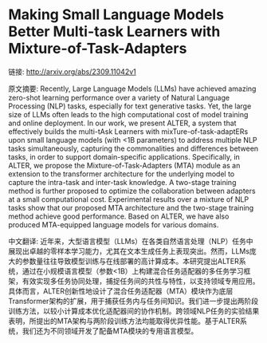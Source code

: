 # Making Small Language Models Better Multi-task Learners with Mixture-of-Task-Adapters

链接: http://arxiv.org/abs/2309.11042v1

原文摘要:
Recently, Large Language Models (LLMs) have achieved amazing zero-shot
learning performance over a variety of Natural Language Processing (NLP) tasks,
especially for text generative tasks. Yet, the large size of LLMs often leads
to the high computational cost of model training and online deployment. In our
work, we present ALTER, a system that effectively builds the multi-tAsk
Learners with mixTure-of-task-adaptERs upon small language models (with <1B
parameters) to address multiple NLP tasks simultaneously, capturing the
commonalities and differences between tasks, in order to support
domain-specific applications. Specifically, in ALTER, we propose the
Mixture-of-Task-Adapters (MTA) module as an extension to the transformer
architecture for the underlying model to capture the intra-task and inter-task
knowledge. A two-stage training method is further proposed to optimize the
collaboration between adapters at a small computational cost. Experimental
results over a mixture of NLP tasks show that our proposed MTA architecture and
the two-stage training method achieve good performance. Based on ALTER, we have
also produced MTA-equipped language models for various domains.

中文翻译:
近年来，大型语言模型（LLMs）在各类自然语言处理（NLP）任务中展现出卓越的零样本学习能力，尤其在文本生成任务上表现突出。然而，LLMs庞大的参数量往往导致模型训练与在线部署的高计算成本。本研究提出ALTER系统，通过在小规模语言模型（参数<1B）上构建混合任务适配器的多任务学习框架，有效实现多任务协同处理，捕捉任务间的共性与特性，以支持领域专用应用。具体而言，ALTER创新性地设计了混合任务适配器（MTA）模块作为底层Transformer架构的扩展，用于捕获任务内与任务间知识。我们进一步提出两阶段训练方法，以较小计算成本优化适配器间的协作机制。跨领域NLP任务的实验结果表明，所提出的MTA架构与两阶段训练方法均能取得优异性能。基于ALTER系统，我们还为不同领域开发了配备MTA模块的专用语言模型。
